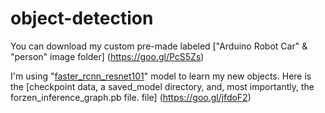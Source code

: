 # object-detection

You can download my custom pre-made labeled ["Arduino Robot Car" & "person" image folder] (https://goo.gl/PcS5Zs)

I'm using "[faster_rcnn_resnet101](https://goo.gl/hYJg6z)" model to learn my new objects. Here is the [checkpoint data, a saved_model directory, and, most importantly, the forzen_inference_graph.pb file. file] (https://goo.gl/jfdoF2) 

